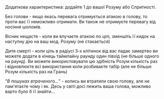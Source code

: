 Додаткова характеристика: додайте 1 до вашої Розуму або Спритності.

Без голови - якщо якась перевага отримується атакою в голову, то проти вас її неможливо отримати. Ви також не отримуєте перевагу від носіння шоломів.

Вісник нещастя - коли ви влучаєте атакою по цілі, зменшіть її кидок на наступну дію на ваш мод. Розуму (не стакається)

Дитя смерті - коли ціль в радіусі 3-х клітинок від вас падає замертво ви можете додати в кінець таймлайну раунду один півхід (не більше одного на раунд). Ви можете використовувати цю здібність Розум кількість раз і відновлюєте всі використання коли розбиваєте табір (але не більше Розум кількість раз на Грань)

"*В пошуках втраченого...*" - колись ви втратили свою голову, але не пам'ятаєте чому і як. Десь у світі досі лежить ваша голова, можливо варто було б її знайти...


